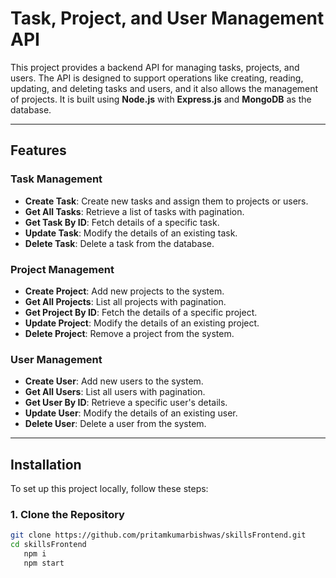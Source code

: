 # Task, Project, and User Management API

This project provides a backend API for managing tasks, projects, and users. The API is designed to support operations like creating, reading, updating, and deleting tasks and users, and it also allows the management of projects. It is built using **Node.js** with **Express.js** and **MongoDB** as the database.

---

## Features

### Task Management
- **Create Task**: Create new tasks and assign them to projects or users.
- **Get All Tasks**: Retrieve a list of tasks with pagination.
- **Get Task By ID**: Fetch details of a specific task.
- **Update Task**: Modify the details of an existing task.
- **Delete Task**: Delete a task from the database.

### Project Management
- **Create Project**: Add new projects to the system.
- **Get All Projects**: List all projects with pagination.
- **Get Project By ID**: Fetch the details of a specific project.
- **Update Project**: Modify the details of an existing project.
- **Delete Project**: Remove a project from the system.

### User Management
- **Create User**: Add new users to the system.
- **Get All Users**: List all users with pagination.
- **Get User By ID**: Retrieve a specific user's details.
- **Update User**: Modify the details of an existing user.
- **Delete User**: Delete a user from the system.

---

## Installation

To set up this project locally, follow these steps:

### 1. Clone the Repository

```bash
git clone https://github.com/pritamkumarbishwas/skillsFrontend.git
cd skillsFrontend
   npm i
   npm start

